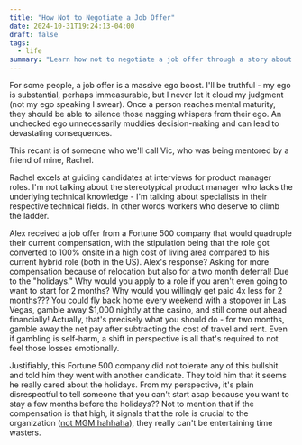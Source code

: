 ```yaml
---
title: "How Not to Negotiate a Job Offer"
date: 2024-10-31T19:24:13-04:00
draft: false
tags:
  - life
summary: "Learn how not to negotiate a job offer through a story about mishandling a significant salary increase with unnecessary demands."
---
```


For some people, a job offer is a massive ego boost. I'll be truthful - my ego is substantial, perhaps immeasurable, but I never let it cloud my judgment (not my ego speaking I swear). Once a person reaches mental maturity, they should be able to silence those nagging whispers from their ego. An unchecked ego unnecessarily muddies decision-making and can lead to devastating consequences.

This recant is of someone who we'll call Vic, who was being mentored by a friend of mine, Rachel.

Rachel excels at guiding candidates at interviews for product manager roles. I'm not talking about the stereotypical product manager who lacks the underlying technical knowledge - I'm talking about specialists in their respective technical fields. In other words workers who deserve to climb the ladder.

Alex received a job offer from a Fortune 500 company that would quadruple their current compensation, with the stipulation being that the role got converted to 100% onsite in a high cost of living area compared to his current hybrid role (both in the US). Alex's response? Asking for more compensation because of relocation but also for a two month deferral! Due to the "holidays." Why would you apply to a role if you aren't even going to want to start for 2 months? Why would you willingly get paid 4x less for 2 months???  You could fly back home every weekend with a stopover in Las Vegas, gamble away $1,000 nightly at the casino, and still come out ahead financially! Actually, that's precisely what you should do - for two months, gamble away the net pay after subtracting the cost of travel and rent. Even if gambling is self-harm, a shift in perspective is all that's required to not feel those losses emotionally.

Justifiably, this Fortune 500 company did not tolerate any of this bullshit and told him they went with another candidate. They told him that it seems he really cared about the holidays. From my perspective, it's plain disrespectful to tell someone that you can't start asap because you want to stay a few months before the holidays?? Not to mention that if the compensation is that high, it signals that the role is crucial to the organization ([not MGM hahhaha](https://www.snagajob.com/jobs/870614703)), they really can't be entertaining time wasters.
